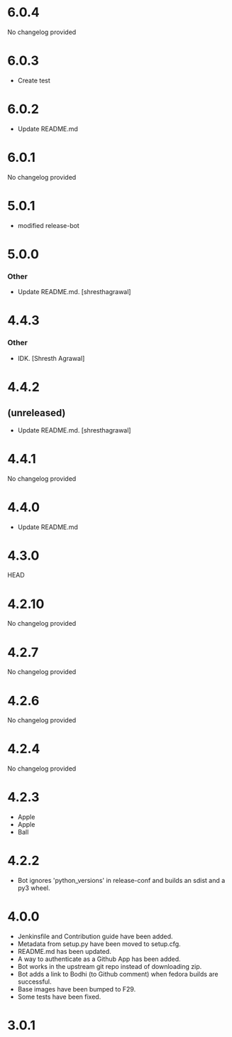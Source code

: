 # 6.0.4

No changelog provided
# 6.0.3

* Create test

# 6.0.2

* Update README.md

# 6.0.1

No changelog provided
# 5.0.1

* modified release-bot

# 5.0.0


### Other

* Update README.md. [shresthagrawal]



# 4.4.3


### Other

* IDK. [Shresth Agrawal]



# 4.4.2

(unreleased)
------------
- Update README.md. [shresthagrawal]



# 4.4.1

No changelog provided
# 4.4.0

* Update README.md

# 4.3.0

HEAD

# 4.2.10

No changelog provided
# 4.2.7

No changelog provided
# 4.2.6

No changelog provided
# 4.2.4

No changelog provided

# 4.2.3

* Apple
* Apple 
* Ball

# 4.2.2

* Bot ignores 'python_versions' in release-conf and builds an sdist and a py3 wheel.

# 4.0.0

* Jenkinsfile and Contribution guide have been added.
* Metadata from setup.py have been moved to setup.cfg.
* README.md has been updated.
* A way to authenticate as a Github App has been added.
* Bot works in the upstream git repo instead of downloading zip.
* Bot adds a link to Bodhi (to Github comment) when fedora builds are successful.
* Base images have been bumped to F29.
* Some tests have been fixed.

# 3.0.1

